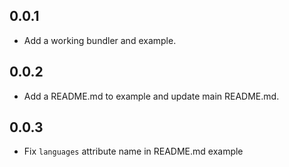 ## 0.0.1

* Add a working bundler and example.

## 0.0.2

* Add a README.md to example and update main README.md.

## 0.0.3

* Fix `languages` attribute name in README.md example